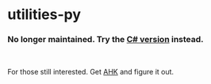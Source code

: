 # utilities-py

### No longer maintained. Try the [C# version](https://github.com/prokenz101/utilities-cs) instead.

<br />

For those still interested. Get [AHK](https://www.autohotkey.com/) and figure it out.
